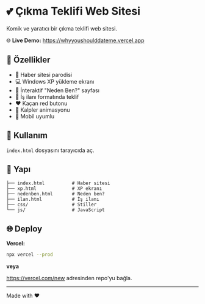 # 💕 Çıkma Teklifi Web Sitesi

Komik ve yaratıcı bir çıkma teklifi web sitesi.

🌐 **Live Demo:** https://whyyoushoulddateme.vercel.app

## 🎯 Özellikler

- 📰 Haber sitesi parodisi
- 💻 Windows XP yükleme ekranı
- 🎯 İnteraktif "Neden Ben?" sayfası
- 💼 İş ilanı formatında teklif
- ❤️ Kaçan red butonu
- 🎉 Kalpler animasyonu
- 📱 Mobil uyumlu

## 🚀 Kullanım

`index.html` dosyasını tarayıcıda aç.

## 📁 Yapı

```
├── index.html          # Haber sitesi
├── xp.html             # XP ekranı
├── nedenben.html       # Neden ben?
├── ilan.html           # İş ilanı
├── css/                # Stiller
└── js/                 # JavaScript
```

## 🌐 Deploy

**Vercel:**
```bash
npx vercel --prod
```

**veya**

https://vercel.com/new adresinden repo'yu bağla.

---

Made with ❤️
